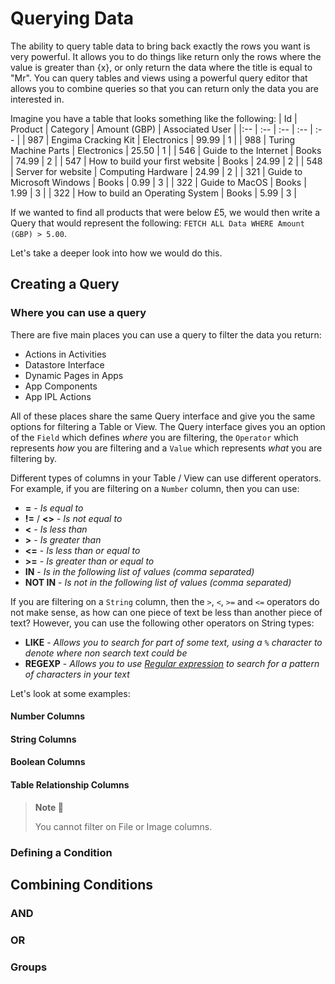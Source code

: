 # Querying Data

The ability to query table data to bring back exactly the rows you want is very powerful. It allows you to do things like return only the rows where the value is greater than {x}, or only return the data where the title is equal to "Mr". You can query tables and views using a powerful query editor that allows you to combine queries so that you can return only the data you are interested in.

Imagine you have a table that looks something like the following:
| Id |  Product | Category | Amount (GBP) | Associated User |
|:-- | :-- | :-- | :-- | :-- |
| 987 | Engima Cracking Kit | Electronics | 99.99 | 1 |
| 988 | Turing Machine Parts | Electronics | 25.50 | 1 |
| 546 | Guide to the Internet | Books | 74.99 | 2 |
| 547 | How to build your first website | Books | 24.99 | 2 |
| 548 | Server for website | Computing Hardware | 24.99 | 2 |
| 321 | Guide to Microsoft Windows | Books | 0.99 | 3 |
| 322 | Guide to MacOS | Books | 1.99 | 3 |
| 322 | How to build an Operating System | Books | 5.99 | 3 |

If we wanted to find all products that were below £5, we would then write a Query that would represent the following:
`FETCH ALL Data WHERE Amount (GBP) > 5.00`.

Let's take a deeper look into how we would do this.

## Creating a Query

### Where you can use a query

There are five main places you can use a query to filter the data you return:
- Actions in Activities
- Datastore Interface
- Dynamic Pages in Apps
- App Components
- App IPL Actions

All of these places share the same Query interface and give you the same options for filtering a Table or View. The Query interface gives you an option of the `Field` which defines _where_ you are filtering, the `Operator` which represents _how_ you are filtering and a `Value` which represents _what_ you are filtering by.

Different types of columns in your Table / View can use different operators. For example, if you are filtering on a `Number` column, then you can use:
- **=** - _Is equal to_
- **!=** / **<>** - _Is not equal to_
- **<** - _Is less than_
- **>** - _Is greater than_
- **<=** - _Is less than or equal to_
- **>=** - _Is greater than or equal to_
- **IN** - _Is in the following list of values (comma separated)_
- **NOT IN** - _Is not in the following list of values (comma separated)_

If you are filtering on a `String` column, then the `>`, `<`, `>=` and `<=` operators do not make sense, as how can one piece of text be less than another piece of text? However, you can use the following other operators on String types:
- **LIKE** - _Allows you to search for part of some text, using a `%` character to denote where non search text could be_
- **REGEXP** - _Allows you to use [Regular expression](https://en.wikipedia.org/wiki/Regular_expression) to search for a pattern of characters in your text_

Let's look at some examples:

#### Number Columns

#### String Columns

#### Boolean Columns


#### Table Relationship Columns



> **Note 📝**
>
> You cannot filter on File or Image columns.


### Defining a Condition

## Combining Conditions

### AND

### OR

### Groups
